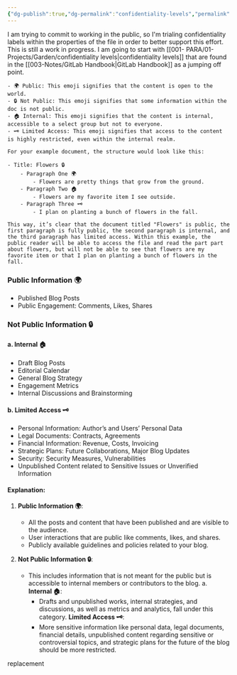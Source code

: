 ```yaml
---
{"dg-publish":true,"dg-permalink":"confidentiality-levels","permalink":"/confidentiality-levels/","dgPassFrontmatter":true,"noteIcon":""}
---
```



I am trying to commit to working in the public, so I'm trialing  confidentiality labels within the properties of the file in order to better support this effort. This is still a work in progress. 
I am going to start with  [[001- PARA/01- Projects/Garden/confidentiality levels\|confidentiality levels]] that are found in the [[003-Notes/GitLab  Handbook\|GitLab  Handbook]] as a jumping off point. 

```
- 🌍 Public: This emoji signifies that the content is open to the world.
- 🔒 Not Public: This emoji signifies that some information within the doc is not public. 
- 🏠 Internal: This emoji signifies that the content is internal, accessible to a select group but not to everyone.
- 🗝️ Limited Access: This emoji signifies that access to the content is highly restricted, even within the internal realm.

For your example document, the structure would look like this:

- Title: Flowers 🔒
    - Paragraph One 🌍
        - Flowers are pretty things that grow from the ground.
    - Paragraph Two 🏠
        - Flowers are my favorite item I see outside.
    - Paragraph Three 🗝️
        - I plan on planting a bunch of flowers in the fall.

This way, it’s clear that the document titled "Flowers" is public, the first paragraph is fully public, the second paragraph is internal, and the third paragraph has limited access. Within this example, the public reader will be able to access the file and read the part part about flowers, but will not be able to see that flowers are my favorite item or that I plan on planting a bunch of flowers in the fall. 
```
### Public Information 🌍

- Published Blog Posts
- Public Engagement: Comments, Likes, Shares

### Not Public Information 🔒

#### a. Internal 🏠

- Draft Blog Posts
- Editorial Calendar
- General Blog Strategy
- Engagement Metrics
- Internal Discussions and Brainstorming

#### b. Limited Access 🗝️

- Personal Information: Author’s and Users’ Personal Data
- Legal Documents: Contracts, Agreements
- Financial Information: Revenue, Costs, Invoicing
- Strategic Plans: Future Collaborations, Major Blog Updates
- Security: Security Measures, Vulnerabilities
- Unpublished Content related to Sensitive Issues or Unverified Information

#### Explanation:

1. **Public Information 🌍**:
    
    - All the posts and content that have been published and are visible to the audience.
    - User interactions that are public like comments, likes, and shares.
    - Publicly available guidelines and policies related to your blog.

1. **Not Public Information 🔒**:
    
    - This includes information that is not meant for the public but is accessible to internal members or contributors to the blog. a. **Internal 🏠**:
        - Drafts and unpublished works, internal strategies, and discussions, as well as metrics and analytics, fall under this category. **Limited Access 🗝️**:
        - More sensitive information like personal data, legal documents, financial details, unpublished content regarding sensitive or controversial topics, and strategic plans for the future of the blog should be more restricted.

replacement